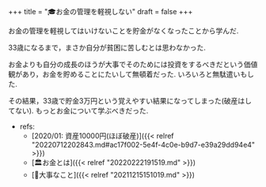+++
title = "🎓お金の管理を軽視しない"
draft = false
+++

お金の管理を軽視してはいけないことを貯金がなくなったことから学んだ.

33歳になるまで，まさか自分が貧困に苦しむとは思わなかった.

お金よりも自分の成長のほうが大事でそのためには投資をするべきだという価値観があり，お金を貯めることにたいして無頓着だった. いろいろと無駄遣いもした.

その結果，33歳で貯金3万円という覚えやすい結果になってしまった(破産はしてない). もっとお金について学ぶべきだった.

-   refs:
    -   [2020/01: 資産10000円(ほぼ破産)]({{< relref "20220712202843.md#ac17f002-5e4f-4c0e-b9d7-e39a29dd94e4" >}})
    -   [🏛お金とは]({{< relref "20220222191519.md" >}})
    -   [🦊大事なこと]({{< relref "20211215151019.md" >}})
